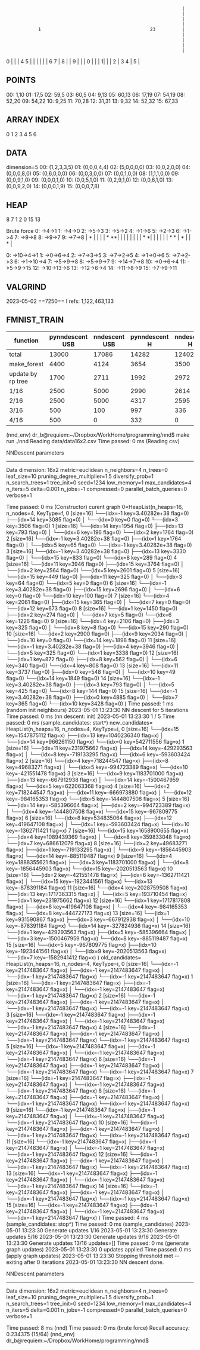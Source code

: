                                                                       |
                                                                      |
                                                                      |
                                                                      |
                1                                         23          |
                                                                      |
                                                                      |
                                                                      |
                                                                      |
0                                                                     |
                                                                      |
                                                                      |
        4                                                  5          |
                                                                      |
                                                                      |
                                                                      |
                                                                      |
                                                                      |
                6                                    7                |
                                                   8                  |
                                                                      |
                                                     9                |
                                                                      |
                                                                      |
        0                                                             |
                                                                      |
                                                                      |
                                                                     1|
                                                                      |
                                                                      |
                              2                                       |
        3                                          4                  |
                                                                  5   |

POINTS
------
00: 1,10
01: 17,5
02: 59,5
03: 60,5
04: 9,13
05: 60,13
06: 17,19
07: 54,19
08: 52,20
09: 54,22
10: 9,25
11: 70,28
12: 31,31
13: 9,32
14: 52,32
15: 67,33


ARRAY INDEX
-----------
0
1   2
3   4   5   6

DATA
----
dimension=5
00: (1,2,3,3,5)
01: (0,0,0,4,4)
02: (5,0,0,0,0)
03: (0,0,2,0,0)
04: (0,0,0,8,0)
05: (0,6,0,0,0)
06: (0,0,3,0,0)
07: (0,0,1,0,0)
08: (1,1,1,0,0)
09: (0,0,9,1,0)
09: (0,0,0,1,0)
10: (0,0,5,1,0)
11: (0,2,9,1,0)
12: (0,0,6,1,0)
13: (0,0,9,2,0)
14: (0,0,0,1,9)
15: (0,0,0,7,8)

HEAP
----
8
7   1
2   0   15  13


Brute force
0: ->4->1
1: ->4->0
2: ->5->3
3: ->5->2
4: ->1->6
5: ->2->3
6: ->1->4
7: ->9->8
8: ->9->7
9: ->7->8
                                                             |
          *                                                  |
                                                             |
                                                             |
                                                             |
                 *                                         **|
                                                             |
                                                             |
                                                             |
                                                             |
                                                             |
                                                             |
                                                             |
         *                                                  *|
                                                             |
                                                             |
                                                             |
                                                             |
                                                             |
                 *                                    *      |
                                                    *        |
                                                             |
                                                      *      |

0: ->10->4->1
1: ->0->6->4
2: ->7->3->5
3: ->7->2->5
4: ->1->0->6
5: ->7->2->3
6: ->1->10->4
7: ->5->9->8
8: ->5->9->7
9: ->14->7->8
10: ->0->6->4
11: ->5->9->15
12: ->10->13->6
13: ->12->6->4
14: ->11->8->9
15: ->7->9->11

VALGRIND
--------
2023-05-02 ==7250== I   refs:      1,122,463,133

FMNIST_TRAIN
------------

function          | pynndescent USB | nndescent USB | pynndescent H | nndescent H |
------------------|-----------------|---------------|---------------|-------------|
total             | 13000           | 17086         | 14282         | 12402       |
make_forest       | 4400            | 4124          | 3654          | 3500        |
update by rp tree | 1700            | 2711          | 1992          | 2972        |
1/16              | 2500            | 5000          | 2990          | 2614        |
2/16              | 2500            | 5000          | 4317          | 2595        |
3/16              | 500             | 100           | 997           | 336         |
4/16              | 500             | 0             | 332           | 0           |



(nnd_env) dr_b@requiem:~/Dropbox/WorkHome/programming/nnd$ make run
./nnd
Reading data/data16x2.csv
Time passed: 0 ms (Reading csv)

NNDescent parameters
********************
Data dimension: 16x2
metric=euclidean
n_neighbors=4
n_trees=0
leaf_size=10
pruning_degree_multiplier=1.5
diversify_prob=1
n_search_trees=1
tree_init=0
seed=1234
low_memory=1
max_candidates=4
n_iters=5
delta=0.001
n_jobs=-1
compressed=0
parallel_batch_queries=0
verbose=1

Time passed: 0 ms (Constructor)
curent graph 0=HeapList(n_heaps=16, n_nodes=4, KeyType=f,
    0 [size=16]
    └──(idx=-1 key=3.40282e+38 flag=0)
        ├──(idx=14 key=3085 flag=0)
        │   └──(idx=0 key=0 flag=0)
        └──(idx=3 key=3506 flag=0)
    1 [size=16]
    └──(idx=14 key=1954 flag=0)
        ├──(idx=13 key=793 flag=0)
        │   └──(idx=6 key=196 flag=0)
        └──(idx=2 key=1764 flag=0)
    2 [size=16]
    └──(idx=-1 key=3.40282e+38 flag=0)
        ├──(idx=1 key=1764 flag=0)
        │   └──(idx=5 key=65 flag=0)
        └──(idx=-1 key=3.40282e+38 flag=0)
    3 [size=16]
    └──(idx=-1 key=3.40282e+38 flag=0)
        ├──(idx=13 key=3330 flag=0)
        │   └──(idx=15 key=833 flag=0)
        └──(idx=8 key=289 flag=0)
    4 [size=16]
    └──(idx=11 key=3946 flag=0)
        ├──(idx=15 key=3764 flag=0)
        │   └──(idx=2 key=2564 flag=0)
        └──(idx=5 key=2601 flag=0)
    5 [size=16]
    └──(idx=15 key=449 flag=0)
        ├──(idx=11 key=325 flag=0)
        │   └──(idx=3 key=64 flag=0)
        └──(idx=5 key=0 flag=0)
    6 [size=16]
    └──(idx=-1 key=3.40282e+38 flag=0)
        ├──(idx=15 key=2696 flag=0)
        │   └──(idx=6 key=0 flag=0)
        └──(idx=10 key=100 flag=0)
    7 [size=16]
    └──(idx=4 key=2061 flag=0)
        ├──(idx=15 key=365 flag=0)
        │   └──(idx=7 key=0 flag=0)
        └──(idx=12 key=673 flag=0)
    8 [size=16]
    └──(idx=1 key=1450 flag=0)
        ├──(idx=2 key=274 flag=0)
        │   └──(idx=7 key=5 flag=0)
        └──(idx=6 key=1226 flag=0)
    9 [size=16]
    └──(idx=4 key=2106 flag=0)
        ├──(idx=3 key=325 flag=0)
        │   └──(idx=8 key=8 flag=0)
        └──(idx=15 key=290 flag=0)
    10 [size=16]
    └──(idx=2 key=2900 flag=0)
        ├──(idx=9 key=2034 flag=0)
        │   └──(idx=10 key=0 flag=0)
        └──(idx=14 key=1898 flag=0)
    11 [size=16]
    └──(idx=-1 key=3.40282e+38 flag=0)
        ├──(idx=4 key=3946 flag=0)
        │   └──(idx=5 key=325 flag=0)
        └──(idx=1 key=3338 flag=0)
    12 [size=16]
    └──(idx=1 key=872 flag=0)
        ├──(idx=8 key=562 flag=0)
        │   └──(idx=6 key=340 flag=0)
        └──(idx=4 key=808 flag=0)
    13 [size=16]
    └──(idx=11 key=3737 flag=0)
        ├──(idx=0 key=548 flag=0)
        │   └──(idx=10 key=49 flag=0)
        └──(idx=14 key=1849 flag=0)
    14 [size=16]
    └──(idx=-1 key=3.40282e+38 flag=0)
        ├──(idx=3 key=793 flag=0)
        │   └──(idx=5 key=425 flag=0)
        └──(idx=8 key=144 flag=0)
    15 [size=16]
    └──(idx=-1 key=3.40282e+38 flag=0)
        ├──(idx=0 key=4885 flag=0)
        │   └──(idx=7 key=365 flag=0)
        └──(idx=10 key=3428 flag=0)
)
Time passed: 1 ms (random init neighbours)
2023-05-01 13:23:30 NN descent for 5 iterations
Time passed: 0 ms (nn descent: init)
2023-05-01 13:23:30     1  /  5
Time passed: 0 ms (sample_candidates: start^)
new_candidates=
HeapList(n_heaps=16, n_nodes=4, KeyType=i,
    0 [size=16]
    └──(idx=15 key=1547875112 flag=x)
        ├──(idx=13 key=1040236340 flag=x)
        │   └──(idx=14 key=966261150 flag=x)
        └──(idx=0 key=542711556 flag=x)
    1 [size=16]
    └──(idx=11 key=231975662 flag=x)
        ├──(idx=14 key=-429293563 flag=x)
        │   └──(idx=8 key=-719133295 flag=x)
        └──(idx=6 key=-593603424 flag=x)
    2 [size=16]
    └──(idx=4 key=718244547 flag=x)
        ├──(idx=8 key=49683271 flag=x)
        │   └──(idx=5 key=-994723389 flag=x)
        └──(idx=10 key=-421551478 flag=x)
    3 [size=16]
    └──(idx=9 key=1183701000 flag=x)
        ├──(idx=13 key=-667912938 flag=x)
        │   └──(idx=14 key=-1500467959 flag=x)
        └──(idx=5 key=622063368 flag=x)
    4 [size=16]
    └──(idx=2 key=718244547 flag=x)
        ├──(idx=11 key=-666973880 flag=x)
        │   └──(idx=12 key=-984165353 flag=x)
        └──(idx=5 key=-1444807508 flag=x)
    5 [size=16]
    └──(idx=14 key=-585396664 flag=x)
        ├──(idx=2 key=-994723389 flag=x)
        │   └──(idx=4 key=-1444807508 flag=x)
        └──(idx=15 key=-967809775 flag=x)
    6 [size=16]
    └──(idx=8 key=534835064 flag=x)
        ├──(idx=12 key=419647108 flag=x)
        │   └──(idx=1 key=-593603424 flag=x)
        └──(idx=10 key=-1362711421 flag=x)
    7 [size=16]
    └──(idx=15 key=1658900655 flag=x)
        ├──(idx=4 key=1089439369 flag=x)
        │   └──(idx=8 key=359833048 flag=x)
        └──(idx=7 key=686612079 flag=x)
    8 [size=16]
    └──(idx=2 key=49683271 flag=x)
        ├──(idx=1 key=-719133295 flag=x)
        │   └──(idx=9 key=-1856445903 flag=x)
        └──(idx=14 key=-885119487 flag=x)
    9 [size=16]
    └──(idx=4 key=1888355621 flag=x)
        ├──(idx=3 key=1183701000 flag=x)
        │   └──(idx=8 key=-1856445903 flag=x)
        └──(idx=15 key=-2020513563 flag=x)
    10 [size=16]
    └──(idx=2 key=-421551478 flag=x)
        ├──(idx=6 key=-1362711421 flag=x)
        │   └──(idx=15 key=-1923441561 flag=x)
        └──(idx=13 key=-878391184 flag=x)
    11 [size=16]
    └──(idx=4 key=2028759508 flag=x)
        ├──(idx=13 key=1717363315 flag=x)
        │   └──(idx=5 key=193710454 flag=x)
        └──(idx=1 key=231975662 flag=x)
    12 [size=16]
    └──(idx=1 key=1717817808 flag=x)
        ├──(idx=6 key=419647108 flag=x)
        │   └──(idx=4 key=-984165353 flag=x)
        └──(idx=8 key=444727173 flag=x)
    13 [size=16]
    └──(idx=1 key=931590867 flag=x)
        ├──(idx=3 key=-667912938 flag=x)
        │   └──(idx=10 key=-878391184 flag=x)
        └──(idx=14 key=-327824936 flag=x)
    14 [size=16]
    └──(idx=1 key=-429293563 flag=x)
        ├──(idx=5 key=-585396664 flag=x)
        │   └──(idx=3 key=-1500467959 flag=x)
        └──(idx=8 key=-885119487 flag=x)
    15 [size=16]
    └──(idx=5 key=-967809775 flag=x)
        ├──(idx=10 key=-1923441561 flag=x)
        │   └──(idx=9 key=-2020513563 flag=x)
        └──(idx=7 key=-1582941412 flag=x)
)
 old_candidates=
HeapList(n_heaps=16, n_nodes=4, KeyType=i,
    0 [size=16]
    └──(idx=-1 key=2147483647 flag=x)
        ├──(idx=-1 key=2147483647 flag=x)
        │   └──(idx=-1 key=2147483647 flag=x)
        └──(idx=-1 key=2147483647 flag=x)
    1 [size=16]
    └──(idx=-1 key=2147483647 flag=x)
        ├──(idx=-1 key=2147483647 flag=x)
        │   └──(idx=-1 key=2147483647 flag=x)
        └──(idx=-1 key=2147483647 flag=x)
    2 [size=16]
    └──(idx=-1 key=2147483647 flag=x)
        ├──(idx=-1 key=2147483647 flag=x)
        │   └──(idx=-1 key=2147483647 flag=x)
        └──(idx=-1 key=2147483647 flag=x)
    3 [size=16]
    └──(idx=-1 key=2147483647 flag=x)
        ├──(idx=-1 key=2147483647 flag=x)
        │   └──(idx=-1 key=2147483647 flag=x)
        └──(idx=-1 key=2147483647 flag=x)
    4 [size=16]
    └──(idx=-1 key=2147483647 flag=x)
        ├──(idx=-1 key=2147483647 flag=x)
        │   └──(idx=-1 key=2147483647 flag=x)
        └──(idx=-1 key=2147483647 flag=x)
    5 [size=16]
    └──(idx=-1 key=2147483647 flag=x)
        ├──(idx=-1 key=2147483647 flag=x)
        │   └──(idx=-1 key=2147483647 flag=x)
        └──(idx=-1 key=2147483647 flag=x)
    6 [size=16]
    └──(idx=-1 key=2147483647 flag=x)
        ├──(idx=-1 key=2147483647 flag=x)
        │   └──(idx=-1 key=2147483647 flag=x)
        └──(idx=-1 key=2147483647 flag=x)
    7 [size=16]
    └──(idx=-1 key=2147483647 flag=x)
        ├──(idx=-1 key=2147483647 flag=x)
        │   └──(idx=-1 key=2147483647 flag=x)
        └──(idx=-1 key=2147483647 flag=x)
    8 [size=16]
    └──(idx=-1 key=2147483647 flag=x)
        ├──(idx=-1 key=2147483647 flag=x)
        │   └──(idx=-1 key=2147483647 flag=x)
        └──(idx=-1 key=2147483647 flag=x)
    9 [size=16]
    └──(idx=-1 key=2147483647 flag=x)
        ├──(idx=-1 key=2147483647 flag=x)
        │   └──(idx=-1 key=2147483647 flag=x)
        └──(idx=-1 key=2147483647 flag=x)
    10 [size=16]
    └──(idx=-1 key=2147483647 flag=x)
        ├──(idx=-1 key=2147483647 flag=x)
        │   └──(idx=-1 key=2147483647 flag=x)
        └──(idx=-1 key=2147483647 flag=x)
    11 [size=16]
    └──(idx=-1 key=2147483647 flag=x)
        ├──(idx=-1 key=2147483647 flag=x)
        │   └──(idx=-1 key=2147483647 flag=x)
        └──(idx=-1 key=2147483647 flag=x)
    12 [size=16]
    └──(idx=-1 key=2147483647 flag=x)
        ├──(idx=-1 key=2147483647 flag=x)
        │   └──(idx=-1 key=2147483647 flag=x)
        └──(idx=-1 key=2147483647 flag=x)
    13 [size=16]
    └──(idx=-1 key=2147483647 flag=x)
        ├──(idx=-1 key=2147483647 flag=x)
        │   └──(idx=-1 key=2147483647 flag=x)
        └──(idx=-1 key=2147483647 flag=x)
    14 [size=16]
    └──(idx=-1 key=2147483647 flag=x)
        ├──(idx=-1 key=2147483647 flag=x)
        │   └──(idx=-1 key=2147483647 flag=x)
        └──(idx=-1 key=2147483647 flag=x)
    15 [size=16]
    └──(idx=-1 key=2147483647 flag=x)
        ├──(idx=-1 key=2147483647 flag=x)
        │   └──(idx=-1 key=2147483647 flag=x)
        └──(idx=-1 key=2147483647 flag=x)
)
Time passed: 4 ms (sample_candidates: stop^)
Time passed: 0 ms (sample_candidates)
2023-05-01 13:23:30             Generate updates 1/16
2023-05-01 13:23:30             Generate updates 5/16
2023-05-01 13:23:30             Generate updates 9/16
2023-05-01 13:23:30             Generate updates 13/16
updates=[]
Time passed: 0 ms (generate graph updates)
2023-05-01 13:23:30             0 updates applied
Time passed: 0 ms (apply graph updates)
2023-05-01 13:23:30 Stopping threshold met -- exiting after 0 iterations
2023-05-01 13:23:30 NN descent done.

NNDescent parameters
********************
Data dimension: 16x2
metric=euclidean
n_neighbors=4
n_trees=0
leaf_size=10
pruning_degree_multiplier=1.5
diversify_prob=1
n_search_trees=1
tree_init=0
seed=1234
low_memory=1
max_candidates=4
n_iters=5
delta=0.001
n_jobs=-1
compressed=0
parallel_batch_queries=0
verbose=1

Time passed: 8 ms (nnd)
Time passed: 0 ms (brute force)
Recall accuracy: 0.234375 (15/64)
(nnd_env) dr_b@requiem:~/Dropbox/WorkHome/programming/nnd$

